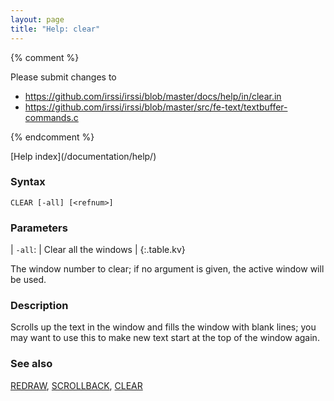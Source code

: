 ```yaml
---
layout: page
title: "Help: clear"
---
```


{% comment %}

Please submit changes to
- https://github.com/irssi/irssi/blob/master/docs/help/in/clear.in
- https://github.com/irssi/irssi/blob/master/src/fe-text/textbuffer-commands.c


{% endcomment %}
<nav markdown="1">
[Help index](/documentation/help/)
</nav>

### Syntax ###

<div class="highlight irssisyntax"><pre style="\-\-cmdlen:5ch"><code><span class="synB">CLEAR</span> <span class="syn10">[<span class="syn">-all</span>]</span> <span class="syn10">[<span class="syn09">&lt;refnum></span>]</span></code></pre></div>



### Parameters ###


| `-all`: |     Clear all the windows |
{:.table.kv}

The window number to clear; if no argument is given, the active window
will be used.

### Description ###

Scrolls up the text in the window and fills the window with blank lines; you
may want to use this to make new text start at the top of the window again.

### See also ###
[REDRAW](/documentation/help/redraw/), [SCROLLBACK](/documentation/help/scrollback/), [CLEAR](/documentation/help/clear/)

